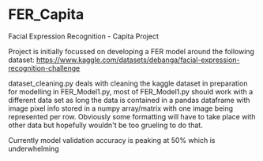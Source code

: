 # FER_Capita
Facial Expression Recognition - Capita Project

Project is initially focussed on developing a FER model around the following dataset: 
     https://www.kaggle.com/datasets/debanga/facial-expression-recognition-challenge


dataset_cleaning.py deals with cleaning the kaggle dataset in preparation for modelling in FER_Model1.py, most of FER_Model1.py should work with a different data set as long the data is contained in a pandas dataframe with image pixel info stored in a numpy array/matrix with one image being represented per row. Obviously some formatting will have to take place with other data but hopefully wouldn't be too grueling to do that.

Currently model validation accuracy is peaking at 50% which is underwhelming
